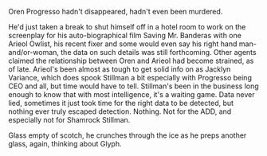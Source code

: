 Oren Progresso hadn't disappeared, hadn't even been murdered.

He'd just taken a break to shut himself off in a hotel room to work on the screenplay for his auto-biographical film Saving Mr. Banderas with one Arieol Owlist, his recent fixer and some would even say his right hand man-and/or-woman, the data on such details was still forthcoming. Other agents claimed the relationship between Oren and Arieol had become strained, as of late. Arieol's been almost as tough to get solid info on as Jacklyn Variance, which does spook Stillman a bit especially with Progresso being CEO and all, but time would have to tell. Stillman's been in the business long enough to know that with most intelligence, it's a waiting game. Data never lied, sometimes it just took time for the right data to be detected, but nothing ever truly escaped detection. Nothing. Not for the ADD, and especially not for Shamrock Stillman.

Glass empty of scotch, he crunches through the ice as he preps another glass, again, thinking about Glyph.